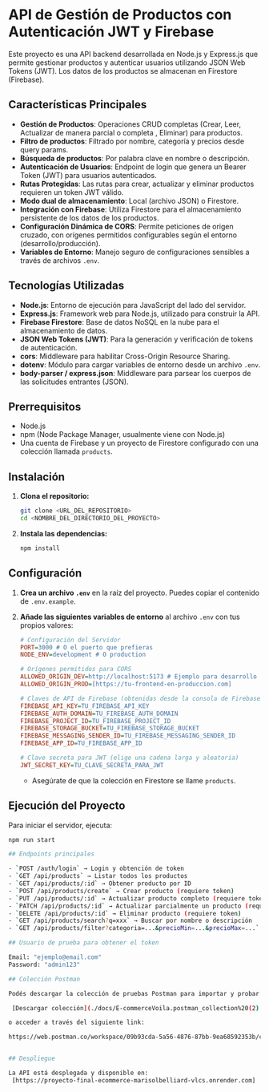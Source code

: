 # API de Gestión de Productos con Autenticación JWT y Firebase

Este proyecto es una API backend desarrollada en Node.js y Express.js que permite gestionar productos y autenticar usuarios utilizando JSON Web Tokens (JWT). Los datos de los productos se almacenan en Firestore (Firebase).

## Características Principales

* **Gestión de Productos**: Operaciones CRUD completas (Crear, Leer, Actualizar de manera parcial o completa , Eliminar) para productos.
* **Filtro de productos**: Filtrado por nombre, categoría y precios desde query params.
* **Búsqueda de productos**: Por palabra clave en nombre o descripción.
* **Autenticación de Usuarios**: Endpoint de login que genera un Bearer Token (JWT) para usuarios autenticados.
* **Rutas Protegidas**: Las rutas para crear, actualizar y eliminar productos requieren un token JWT válido.
* **Modo dual de almacenamiento**: Local (archivo JSON) o Firestore.
* **Integración con Firebase**: Utiliza Firestore para el almacenamiento persistente de los datos de los productos.
* **Configuración Dinámica de CORS**: Permite peticiones de origen cruzado, con orígenes permitidos configurables según el entorno (desarrollo/producción).
* **Variables de Entorno**: Manejo seguro de configuraciones sensibles a través de archivos `.env`.

## Tecnologías Utilizadas

* **Node.js**: Entorno de ejecución para JavaScript del lado del servidor.
* **Express.js**: Framework web para Node.js, utilizado para construir la API.
* **Firebase Firestore**: Base de datos NoSQL en la nube para el almacenamiento de datos.
* **JSON Web Tokens (JWT)**: Para la generación y verificación de tokens de autenticación.
* **cors**: Middleware para habilitar Cross-Origin Resource Sharing.
* **dotenv**: Módulo para cargar variables de entorno desde un archivo `.env`.
* **body-parser / express.json**: Middleware para parsear los cuerpos de las solicitudes entrantes (JSON).

## Prerrequisitos

* Node.js 
* npm (Node Package Manager, usualmente viene con Node.js)
* Una cuenta de Firebase y un proyecto de Firestore configurado con una colección llamada `products`.

## Instalación

1.  **Clona el repositorio:**
    ```bash
    git clone <URL_DEL_REPOSITORIO>
    cd <NOMBRE_DEL_DIRECTORIO_DEL_PROYECTO>
    ```

2.  **Instala las dependencias:**
    ```bash
    npm install
    ```

## Configuración

1.  **Crea un archivo `.env`** en la raíz del proyecto. Puedes copiar el contenido de `.env.example`.

2.  **Añade las siguientes variables de entorno** al archivo `.env` con tus propios valores:

    ```ini
    # Configuración del Servidor
    PORT=3000 # O el puerto que prefieras
    NODE_ENV=development # O production

    # Orígenes permitidos para CORS
    ALLOWED_ORIGIN_DEV=http://localhost:5173 # Ejemplo para desarrollo Frontend
    ALLOWED_ORIGIN_PROD=[https://tu-frontend-en-produccion.com]

    # Claves de API de Firebase (obtenidas desde la consola de Firebase)
    FIREBASE_API_KEY=TU_FIREBASE_API_KEY
    FIREBASE_AUTH_DOMAIN=TU_FIREBASE_AUTH_DOMAIN
    FIREBASE_PROJECT_ID=TU_FIREBASE_PROJECT_ID
    FIREBASE_STORAGE_BUCKET=TU_FIREBASE_STORAGE_BUCKET
    FIREBASE_MESSAGING_SENDER_ID=TU_FIREBASE_MESSAGING_SENDER_ID
    FIREBASE_APP_ID=TU_FIREBASE_APP_ID

    # Clave secreta para JWT (elige una cadena larga y aleatoria)
    JWT_SECRET_KEY=TU_CLAVE_SECRETA_PARA_JWT
    ```

    * Asegúrate de que la colección en Firestore se llame `products`.
  

## Ejecución del Proyecto

Para iniciar el servidor, ejecuta:

```bash
npm run start

## Endpoints principales

- `POST /auth/login` → Login y obtención de token
- `GET /api/products` → Listar todos los productos
- `GET /api/products/:id` → Obtener producto por ID
- `POST /api/products/create` → Crear producto (requiere token)
- `PUT /api/products/:id` → Actualizar producto completo (requiere token)
- `PATCH /api/products/:id` → Actualizar parcialmente un producto (requiere token)
- `DELETE /api/products/:id` → Eliminar producto (requiere token)
- `GET /api/products/search?q=xxx` → Buscar por nombre o descripción
- `GET /api/products/filter?categoria=...&precioMin=...&precioMax=...` → Filtrar productos

## Usuario de prueba para obtener el token

Email: "ejemplo@email.com"  
Password: "admin123"

## Colección Postman

Podés descargar la colección de pruebas Postman para importar y probar fácilmente los endpoints:

 [Descargar colección](./docs/E-commerceVoila.postman_collection%20(2).json)

o acceder a través del siguiente link:

https://web.postman.co/workspace/09b93cda-5a56-4876-87bb-9ea68592353b/collection/36226506-4c60d7ed-2dbb-4f9a-9154-6c852822a723?action=share&source=copy-link&creator=36226506


## Despliegue

La API está desplegada y disponible en:
 [https://proyecto-final-ecommerce-marisolbelliard-vlcs.onrender.com]
